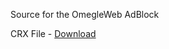 Source for the OmegleWeb AdBlock

CRX File - [Download]([https://pages.github.com/](https://clients2.googleusercontent.com/crx/blobs/AeKPYwyKaoQi_BgaPYsPE2STJFyFsyDKdx3fPCBbeZ02R3HvvhObs3mQUnlqPBnMDsfjKhreR7uv0yl8fy8N6vDuROeWCD01QnTkcKYoKip0XUm78o1mVrFqBi5teB3h3ycAxlKa5cQmfBtNBq9-BPW-ief1Zg7CdlV7/lackbapjhdnkdiiffefiilfkhgaihhma.crx)https://clients2.googleusercontent.com/crx/blobs/AeKPYwyKaoQi_BgaPYsPE2STJFyFsyDKdx3fPCBbeZ02R3HvvhObs3mQUnlqPBnMDsfjKhreR7uv0yl8fy8N6vDuROeWCD01QnTkcKYoKip0XUm78o1mVrFqBi5teB3h3ycAxlKa5cQmfBtNBq9-BPW-ief1Zg7CdlV7/lackbapjhdnkdiiffefiilfkhgaihhma.crx)
